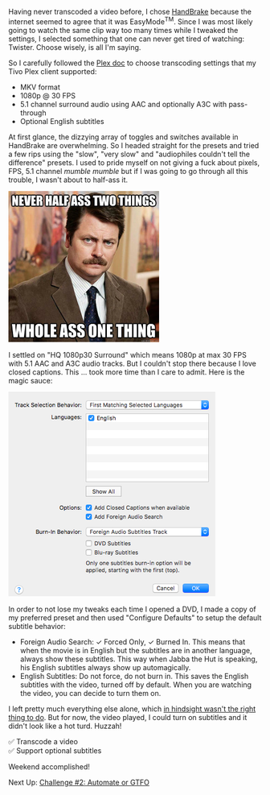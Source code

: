 
Having never transcoded a video before, I chose [HandBrake](https://handbrake.fr/) because the internet
seemed to agree that it was EasyMode<sup>TM</sup>. Since I was most likely going
to watch the same clip way too many times while I tweaked the settings, I selected
something that one can never get tired of watching: Twister. Choose wisely, is all I'm saying.

So I carefully followed the [Plex doc](https://support.plex.tv/hc/en-us/articles/203810286-What-media-formats-are-supported-)
to choose transcoding settings that my Tivo Plex client supported:

* MKV format
* 1080p @ 30 FPS
* 5.1 channel surround audio using AAC and optionally A3C with pass-through
* Optional English subtitles

At first glance, the dizzying array of toggles and switches available in HandBrake
are overwhelming. So I headed straight for the presets and tried a few rips using the
"slow", "very slow" and "audiophiles couldn't tell the difference" presets. I used
to pride myself on not giving a fuck about pixels, FPS, 5.1 channel *mumble mumble*
but if I was going to go through all this trouble, I wasn't about to half-ass it.

![Ron Swanson: Never half-ass two things, whole ass one thing](/images/handbrk8s/whole-ass.jpg)

I settled on "HQ 1080p30 Surround" which means 1080p at max 30 FPS with 5.1 AAC and A3C audio tracks.
But I couldn't stop there because I love closed captions. This ... took more time
than I care to admit. Here is the magic sauce:

![Screen shot of the HandBrake GUI's subtitles tab](/images/handbrk8s/subtitle-defaults.png)

In order to not lose my tweaks each time I opened a DVD, I made a copy of my preferred
preset and then used "Configure Defaults" to setup the default subtitle behavior:

* Foreign Audio Search: ✓ Forced Only, ✓ Burned In. This means that when the movie is in English
but the subtitles are in another language, always show these subtitles. This way when Jabba the Hut
is speaking, his English subtitles always show up automagically.
* English Subtitles: Do not force, do not burn in. This saves the English subtitles
with the video, turned off by default. When you are watching the video, you can decide to
turn them on.

I left pretty much everything else alone, which [in hindsight wasn't the right thing to do](#).
But for now, the video played, I could turn on subtitles and it didn't look like a hot turd.
Huzzah!

✅ Transcode a video<br/>
✅ Support optional subtitles

Weekend accomplished!

Next Up: [Challenge #2: Automate or GTFO](#challenge-2-automate-or-gtfo)
